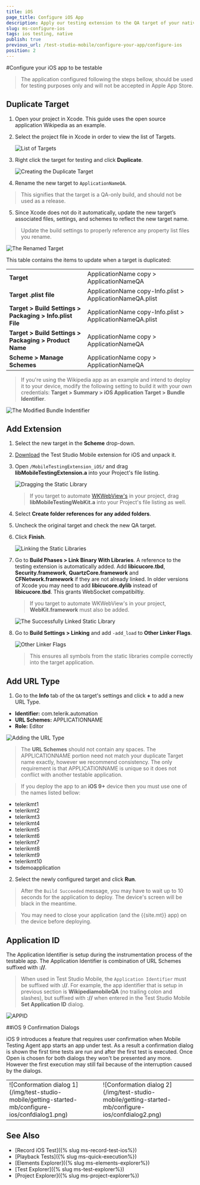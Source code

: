 ```yaml
---
title: iOS
page_title: Configure iOS App
description: Apply our testing extension to the QA target of your native iOS application.
slug: ms-configure-ios
tags: ios testing, native
publish: true
previous_url: /test-studio-mobile/configure-your-app/configure-ios
position: 2
---
```


#Configure your iOS app to be testable

> The application configured following the steps bellow, should be used for testing purposes only and will not be accepted in Apple App Store. 

## Duplicate Target

1. Open your project in Xcode. This guide uses the open source application Wikipedia as an example.
2. Select the project file in Xcode in order to view the list of Targets.

    ![List of Targets](/img/test-studio-mobile/getting-started-mb/configure-ios/wikipedia-mobile.png)

3. Right click the target for testing and click **Duplicate**.

    ![Creating the Duplicate Target](/img/test-studio-mobile/getting-started-mb/configure-ios/wikipedia-mobile-copy.png)

4. Rename the new target to `ApplicationNameQA`.

  > This signifies that the target is a QA-only build, and should not be used as a release.

5.  Since Xcode does not do it automatically, update the new target’s associated files, settings, and schemes to reflect the new target name.

  > Update the build settings to properly reference any property list files you rename.

  ![The Renamed Target](/img/test-studio-mobile/getting-started-mb/configure-ios/wikipedia-mobile-qa.png)
    
  This table contains the items to update when a target is duplicated:

   <table>
    <tbody>
      <tr>
        <td><strong>Target</strong></td>
        <td>ApplicationName copy &gt; ApplicationNameQA</td>
      </tr>
      <tr>
        <td><strong>Target .plist file</strong></td>
        <td>ApplicationName copy-Info.plist &gt; ApplicationNameQA.plist</td>
      </tr>
      <tr>
        <td><strong>Target &gt; Build Settings &gt; Packaging &gt; Info.plist File</strong></td>
        <td>ApplicationName copy-Info.plist &gt; ApplicationNameQA.plist</td>
      </tr>
      <tr>
        <td><strong>Target &gt; Build Settings &gt; Packaging &gt; Product Name</strong></td>
        <td>ApplicationName copy &gt; ApplicationNameQA</td>
      </tr>
      <tr>
        <td><strong>Scheme &gt; Manage Schemes</strong></td>
        <td>ApplicationName copy &gt; ApplicationNameQA</td>
      </tr>
    </tbody>
  </table>

  > If you're using the Wikipedia app as an example and intend to deploy it to your device, modify the following setting to build it with your own credentials: **Target &gt; Summary &gt; iOS Application Target &gt; Bundle Identifier**.

  ![The Modified Bundle Indentifier](/img/test-studio-mobile/getting-started-mb/configure-ios/bundle-identifier.png)

## Add Extension

1. Select the new target in the **Scheme** drop-down.
2. [Download](/samples/MobileTestingExtension_iOS.zip) the Test Studio Mobile extension for iOS and unpack it.
3. Open `/MobileTestingExtension_iOS/` and drag **libMobileTestingExtension.a** into your Project's file listing.

    ![Dragging the Static Library](/img/test-studio-mobile/getting-started-mb/configure-ios/drag-static-lib-new.png)
	
	>If you target to automate [WKWebView's](https://developer.apple.com/library/ios/documentation/WebKit/Reference/WKWebView_Ref/)  in your project, drag **libMobileTestingWebKit.a** into your Project's file listing as well.

4. Select **Create folder references for any added folders**.
5. Uncheck the original target and check the new QA target.
6. Click **Finish**.

    ![Linking the Static Libraries](/img/test-studio-mobile/getting-started-mb/configure-ios/adding-plugin-options.png)

7. Go to **Build Phases &gt; Link Binary With Libraries**. A reference to the testing extension is automatically added. Add **libicucore.tbd**, **Security.framework**,  **QuartzCore.framework** and **CFNetwork.framework** if they are not already linked. In older versions of Xcode you may need to add **libicucore.dylib** instead of **libicucore.tbd**. This grants WebSocket compatibiltiy.
    
    > If you target to automate WKWebView's in your project, **WebKit.framework** must also be added.

    ![The Successfully Linked Static Library](/img/test-studio-mobile/getting-started-mb/configure-ios/linked-lib-new.png)

8. Go to **Build Settings &gt; Linking** and add `-add_load` to **Other Linker Flags**.

    ![Other Linker Flags](/img/test-studio-mobile/getting-started-mb/configure-ios/other-linker-flags-2.png)

    > This ensures all symbols from the static libraries compile correctly into the target application.

## Add URL Type

1. Go to the **Info** tab of the `QA` target's settings and click **+** to add a new URL Type.

  *  **Identifier:** com.telerik.automation
  *  **URL Schemes:** APPLICATIONNAME
  *  **Role:** Editor

  ![Adding the URL Type](/img/test-studio-mobile/getting-started-mb/configure-ios/adding-the-url-type-3.png)

  > The **URL Schemes** should not contain any spaces. The APPLICATIONNAME portion need not match your duplicate Target name exactly, however we recommend consistency. The only requirement is that APPLICATIONNAME is unique so it does not conflict with another testable application.

  > If you deploy the app to an **iOS 9+** device  then you must use one of the names listed bellow:
  *	telerikmt1
  *	telerikmt2
  *	telerikmt3
  *	telerikmt4
  *	telerikmt5
  *	telerikmt6
  *	telerikmt7
  *	telerikmt8
  *	telerikmt9
  *	telerikmt10
  *	tsdemoapplication

2. Select the newly configured target and click **Run**.

  > After the `Build Succeeded` message, you may have to wait up to 10 seconds for the application to deploy. The device's screen will be black in the meantime.

  > You may need to close your application (and the {{site.mt}} app) on the device before deploying.


## Application ID

The Application Identifier is setup during the instrumentation process of the testable app. The Application Identifier is combination of URL Schemes suffixed with **://**.

> When used in Test Studio Mobile, the `Application Identifier` must be suffixed with **://**. For example, the app identifier that is setup in previous section is **WikipediamobileQA** (no trailing colon and slashes), but suffixed with **://** when entered in the Test Studio Mobile **Set Application ID** dialog.

![APPID](/img/test-studio-mobile/getting-started-mb/configure-ios/appID.png)

##iOS 9 Confirmation Dialogs

iOS 9 introduces a feature that requires user confirmation when Mobile Testing Agent app starts an app under test. As a result a confirmation dialog is shown the first time tests are run and after the first test is executed. Once Open is chosen for both dialogs they won't be presented any more. However the first execution may still fail because of the interruption caused by the dialogs.

<table id="no-table">
	<tr>
		<td>![Conformation dialog 1](/img/test-studio-mobile/getting-started-mb/configure-ios/confdialog1.png)</td>
		<td>![Conformation dialog 2](/img/test-studio-mobile/getting-started-mb/configure-ios/confdialog2.png)</td>
	</tr>
<table>


See Also
--------

+ [Record iOS Test]({% slug ms-record-test-ios%})
+ [Playback Tests]({% slug ms-quick-execution%})
+ [Elements Explorer]({% slug ms-elements-explorer%})
+ [Test Explorer]({% slug ms-test-explorer%})
+ [Project Explorer]({% slug ms-project-explorer%})